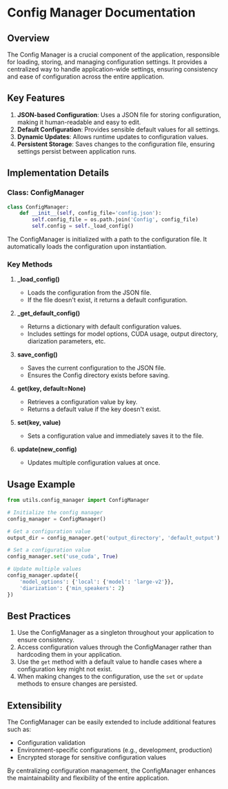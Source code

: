 # Config Manager Documentation

## Overview

The Config Manager is a crucial component of the application, responsible for loading, storing, and managing configuration settings. It provides a centralized way to handle application-wide settings, ensuring consistency and ease of configuration across the entire application.

## Key Features

1. **JSON-based Configuration**: Uses a JSON file for storing configuration, making it human-readable and easy to edit.
2. **Default Configuration**: Provides sensible default values for all settings.
3. **Dynamic Updates**: Allows runtime updates to configuration values.
4. **Persistent Storage**: Saves changes to the configuration file, ensuring settings persist between application runs.

## Implementation Details

### Class: ConfigManager

```python
class ConfigManager:
    def __init__(self, config_file='config.json'):
        self.config_file = os.path.join('Config', config_file)
        self.config = self._load_config()
```

The ConfigManager is initialized with a path to the configuration file. It automatically loads the configuration upon instantiation.

### Key Methods

1. **_load_config()**
   - Loads the configuration from the JSON file.
   - If the file doesn't exist, it returns a default configuration.

2. **_get_default_config()**
   - Returns a dictionary with default configuration values.
   - Includes settings for model options, CUDA usage, output directory, diarization parameters, etc.

3. **save_config()**
   - Saves the current configuration to the JSON file.
   - Ensures the Config directory exists before saving.

4. **get(key, default=None)**
   - Retrieves a configuration value by key.
   - Returns a default value if the key doesn't exist.

5. **set(key, value)**
   - Sets a configuration value and immediately saves it to the file.

6. **update(new_config)**
   - Updates multiple configuration values at once.

## Usage Example

```python
from utils.config_manager import ConfigManager

# Initialize the config manager
config_manager = ConfigManager()

# Get a configuration value
output_dir = config_manager.get('output_directory', 'default_output')

# Set a configuration value
config_manager.set('use_cuda', True)

# Update multiple values
config_manager.update({
    'model_options': {'local': {'model': 'large-v2'}},
    'diarization': {'min_speakers': 2}
})
```

## Best Practices

1. Use the ConfigManager as a singleton throughout your application to ensure consistency.
2. Access configuration values through the ConfigManager rather than hardcoding them in your application.
3. Use the `get` method with a default value to handle cases where a configuration key might not exist.
4. When making changes to the configuration, use the `set` or `update` methods to ensure changes are persisted.

## Extensibility

The ConfigManager can be easily extended to include additional features such as:
- Configuration validation
- Environment-specific configurations (e.g., development, production)
- Encrypted storage for sensitive configuration values

By centralizing configuration management, the ConfigManager enhances the maintainability and flexibility of the entire application.